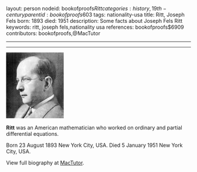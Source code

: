 layout: person
nodeid: bookofproofs$Ritt
categories: history,19th-century
parentid: bookofproofs$603
tags: nationality-usa
title: Ritt, Joseph Fels
born: 1893
died: 1951
description: Some facts about Joseph Fels Ritt
keywords: ritt, joseph fels,nationality usa
references: bookofproofs$6909
contributors: bookofproofs,@MacTutor

---


---

![Ritt.jpg](https://github.com/bookofproofs/bookofproofs.github.io/blob/main/_sources/_assets/images/portraits/Ritt.jpg?raw=true)

**Ritt** was an American mathematician who worked on ordinary and partial differential equations.

Born 23 August 1893 New York City, USA. Died 5 January 1951 New York City, USA.


View full biography at [MacTutor](https://mathshistory.st-andrews.ac.uk/Biographies/Ritt/).